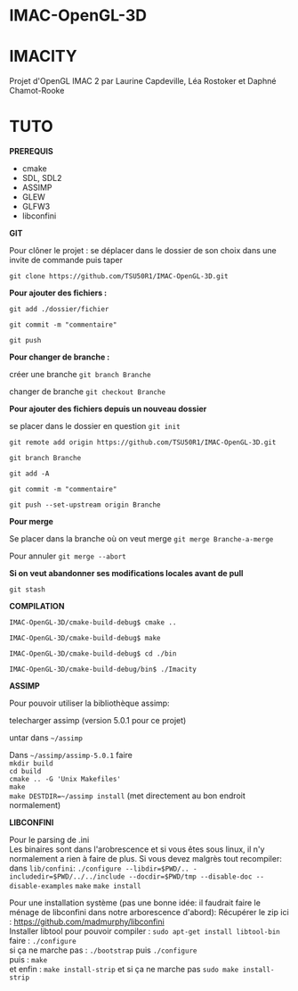 # IMAC-OpenGL-3D

IMACITY
===
Projet d'OpenGL IMAC 2 par Laurine Capdeville, Léa Rostoker et Daphné Chamot-Rooke

TUTO
=====

**PREREQUIS**

- cmake
- SDL, SDL2
- ASSIMP
- GLEW
- GLFW3
- libconfini

**GIT**

Pour clôner le projet : se déplacer dans le dossier de son choix dans une invite de commande puis taper 

`git clone https://github.com/TSU50R1/IMAC-OpenGL-3D.git`

**Pour ajouter des fichiers :**

`git add ./dossier/fichier`

`git commit -m "commentaire" `

`git push`


**Pour changer de branche :**

créer une branche `git branch Branche`

changer de branche `git checkout Branche`

**Pour ajouter des fichiers depuis un nouveau dossier**

se placer dans le dossier en question `git init`

`git remote add origin https://github.com/TSU50R1/IMAC-OpenGL-3D.git`

`git branch Branche`

`git add -A`

`git commit -m "commentaire"`

`git push --set-upstream origin Branche`

**Pour merge**

Se placer dans la branche où on veut merge `git merge Branche-a-merge`

Pour annuler `git merge --abort`

**Si on veut abandonner ses modifications locales avant de pull**

`git stash`


**COMPILATION**


`IMAC-OpenGL-3D/cmake-build-debug$ cmake ..`

`IMAC-OpenGL-3D/cmake-build-debug$ make`

`IMAC-OpenGL-3D/cmake-build-debug$ cd ./bin`

`IMAC-OpenGL-3D/cmake-build-debug/bin$ ./Imacity`



**ASSIMP**

Pour pouvoir utiliser la bibliothèque assimp:  

telecharger assimp (version 5.0.1 pour ce projet)  

untar dans `~/assimp`  

Dans `~/assimp/assimp-5.0.1` faire  
`mkdir build`  
`cd build`  
`cmake .. -G 'Unix Makefiles'`  
`make`  
`make DESTDIR=~/assimp install` (met directement au bon endroit normalement)  


**LIBCONFINI**

Pour le parsing de .ini  
Les binaires sont dans l'arobrescence et si vous êtes sous linux, il n'y normalement a rien à faire de plus.
Si vous devez malgrès tout recompiler:
dans `lib/confini`:
`./configure --libdir=$PWD/.. -includedir=$PWD/../../include --docdir=$PWD/tmp --disable-doc --disable-examples`
`make`
`make install`

Pour une installation système (pas une bonne idée: il faudrait faire le ménage de libconfini dans notre arborescence d'abord):
Récupérer le zip ici : https://github.com/madmurphy/libconfini  
Installer libtool pour pouvoir compiler : `sudo apt-get install libtool-bin`  
faire : `./configure   `  
si ça ne marche pas : `./bootstrap` puis `./configure `  
puis : `make`  
et enfin : `make install-strip` et si ça ne marche pas  `sudo make install-strip`



